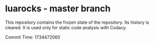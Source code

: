 # luarocks - master branch

This repository contains the frozen state of the repository.
Its history is cleared. It is used only for static code
analysis with Codacy.

Commit Time: 1734472060